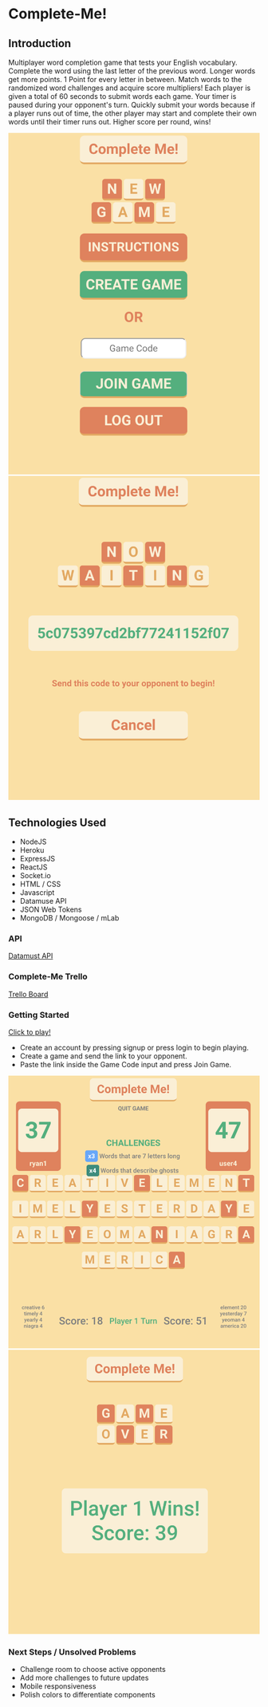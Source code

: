 # Complete-Me!

## Introduction
Multiplayer word completion game that tests your English vocabulary.
Complete the word using the last letter of the previous word.
Longer words get more points. 1 Point for every letter in between.
Match words to the randomized word challenges and acquire score multipliers!
Each player is given a total of 60 seconds to submit words each game.
Your timer is paused during your opponent's turn.
Quickly submit your words because if a player runs out of time, the other player may start and complete their own words until their timer runs out.
Higher score per round, wins!

<img src="./public/images/main-page.png">
<img src="./public/images/waiting-page.png">

## Technologies Used 
- NodeJS 
- Heroku
- ExpressJS
- ReactJS
- Socket.io
- HTML / CSS
- Javascript
- Datamuse API
- JSON Web Tokens
- MongoDB / Mongoose / mLab

### API
[Datamust API](https://www.datamuse.com/api/)

### Complete-Me Trello
[Trello Board](https://trello.com/b/tjasIU3z/complete-me)

### Getting Started
[Click to play!](https://complete-me-multiplayer.herokuapp.com/)
- Create an account by pressing signup or press login to begin playing.
- Create a game and send the link to your opponent.
- Paste the link inside the Game Code input and press Join Game.

<img src="./public/images/game-page.png">
<img src="./public/images/game-over.png">

### Next Steps / Unsolved Problems
- Challenge room to choose active opponents
- Add more challenges to future updates
- Mobile responsiveness
- Polish colors to differentiate components
